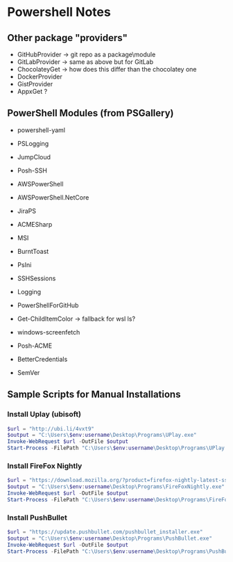 # Powershell Notes

## Other package "providers"

- GitHubProvider -> git repo as a package\module
- GitLabProvider -> same as above but for GitLab
- ChocolateyGet -> how does this differ than the chocolatey one
- DockerProvider
- GistProvider
- AppxGet ?

## PowerShell Modules (from PSGallery)

- powershell-yaml
- PSLogging

- JumpCloud
- Posh-SSH
- AWSPowerShell
- AWSPowerShell.NetCore
- JiraPS
- ACMESharp
- MSI
- BurntToast
- PsIni
- SSHSessions
- Logging
- PowerShellForGitHub
- Get-ChildItemColor -> fallback for wsl ls?
- windows-screenfetch
- Posh-ACME
- BetterCredentials
- SemVer

## Sample Scripts for Manual Installations

### Install Uplay (ubisoft)

``` PowerShell
$url = "http://ubi.li/4vxt9"
$output = "C:\Users\$env:username\Desktop\Programs\UPlay.exe"
Invoke-WebRequest $url -OutFile $output
Start-Process -FilePath "C:\Users\$env:username\Desktop\Programs\UPlay.exe" -ArgumentList "/S /silent /s" 2>&1 | Out-Null
```

### Install FireFox Nightly

``` PowerShell
$url = "https://download.mozilla.org/?product=firefox-nightly-latest-ssl&os=win64&lang=en-US"
$output = "C:\Users\$env:username\Desktop\Programs\FireFoxNightly.exe"
Invoke-WebRequest $url -OutFile $output
Start-Process -FilePath "C:\Users\$env:username\Desktop\Programs\FireFoxNightly.exe" -ArgumentList "/S /silent /s -ms" 2>&1 | Out-Null
```

### Install PushBullet

``` PowerShell
$url = "https://update.pushbullet.com/pushbullet_installer.exe"
$output = "C:\Users\$env:username\Desktop\Programs\PushBullet.exe"
Invoke-WebRequest $url -OutFile $output
Start-Process -FilePath "C:\Users\$env:username\Desktop\Programs\PushBullet.exe" -ArgumentList "/S /silent /s" 2>&1 | Out-Null
```
